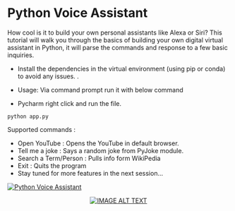 # Python Voice Assistant
How cool is it to build your own personal assistants like Alexa or Siri? This tutorial will walk you through the basics of building your own digital virtual assistant in Python, it will parse the commands and response to a few basic inquiries. 

* Install the dependencies in the virtual environment (using pip or conda) to avoid any issues. .


* Usage: Via command prompt run it with below command
* Pycharm right click and run the file.

```
python app.py
````


Supported commands :
* Open YouTube : Opens the YouTube in default browser.
* Tell me a joke : Says a random joke from PyJoke module.
* Search a Term/Person : Pulls info form WikiPedia
* Exit : Quits the program
* Stay tuned for more features in the next session...

[![Python Voice Assistant](pythonanalysis/img.jpg)](https://www.youtube.com/watch?v=LLZQT9-0l_8&t "Python Voice Assistant")


<div align="center">
  <a href="https://www.youtube.com/watch?v=LLZQT9-0l_8&t"><img src="pythonanalysis/img.jpg" alt="IMAGE ALT TEXT"></a>
</div>
